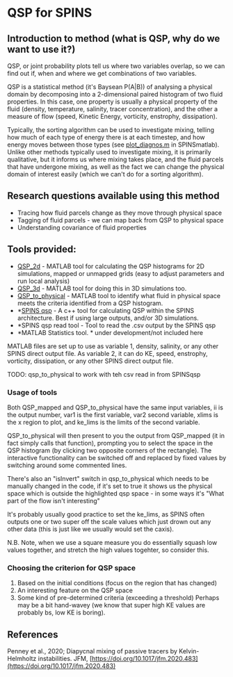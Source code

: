 # QSP for SPINS

## Introduction to method (what is QSP, why do we want to use it?)

QSP, or joint probability plots tell us where two variables overlap, so we can find out if, when and where we get combinations of two variables. 

QSP is a statistical method (it's Baysean P(A|B)) of analysing a physical domain by decomposing into a 2-dimensional paired histogram of two fluid properties. In this case, one property is usually a physical property of the fluid (density, temperature, salinity, tracer concentration), and the other a measure of flow (speed, Kinetic Energy, vorticity, enstrophy, dissipation). 

Typically, the sorting algorithm can be used to investigate mixing, telling how much of each type of energy there is at each timestep, and how energy moves between those types (see [plot\_diagnos.m](https://github.com/ddeepwel/SPINSmatlab/blob/master/plotting/plot_diagnos.m) in SPINSmatlab). Unlike other methods typically used to investigate mixing, it is primarily qualitative, but it informs us where mixing takes place, and the fluid parcels that have undergone mixing, as well as the fact we can change the physical domain of interest easily (which we can't do for a sorting algorithm). 

## Research questions available using this method
- Tracing how fluid parcels change as they move through physical space
- Tagging of fluid parcels - we can map back from QSP to physical space
- Understanding covariance of fluid properties

## Tools provided:
- [QSP\_2d](qsp_2d.m) - MATLAB tool for calculating the QSP histograms for 2D simulations, mapped or unmapped grids (easy to adjust parameters and run local analysis)
- [QSP\_3d](qsp_3d.m) - MATLAB tool for doing this in 3D simulations too.  
- [QSP\_to\_physical](qsp_to_physical.m) - MATLAB tool to identify what fluid in physical space meets the criteria identified from a QSP histogram. 
- \*[SPINS qsp](https://git.uwaterloo.ca/SPINS/SPINS_main/-/tree/master/src/cases/qsp) - A c++ tool for calculating QSP within the SPINS architecture. Best if using large outputs, and/or 3D simulations. 
- \*SPINS qsp read tool - Tool to read the .csv output by the SPINS qsp
- \*MATLAB Statistics tool. 
\* under development/not included here

MATLAB files are set up to use as variable 1, density, salinity, or any other SPINS direct output file. As variable 2, it can do KE, speed, enstrophy, vorticity, dissipation, or any other SPINS direct output file. 

TODO: qsp\_to\_physical to work with teh csv read in from SPINSqsp

### Usage of tools
Both QSP\_mapped and QSP\_to\_physical have the same input variables, ii is the output number, var1 is the first variable, var2 second variable, xlims is the x region to plot, and ke\_lims is the limits of the second variable. 

QSP\_to\_physical will then present to you the output from QSP\_mapped (it in fact simply calls that function), prompting you to select the space in the QSP histogram (by clicking two opposite corners of the rectangle). The interactive functionality can be switched off and replaced by fixed values by switching around some commented lines. 

There's also an "isInvert" switch in qsp\_to\_physical which needs to be manually changed in the code, if it's set to true it shows us the physical space which is outside the highlighted qsp space - in some ways it's "What part of the flow isn't interesting"

It's probably usually good practice to set the ke\_lims, as SPINS often outputs one or two super off the scale values which just drown out any other data (this is just like we usually would set the caxis). 

N.B. Note, when we use a square measure you do essentially squash low values together, and stretch the high values togehter, so consider this. 

### Choosing the criterion for QSP space
1. Based on the initial conditions (focus on the region that has changed)
2. An interesting feature on the QSP space
3. Some kind of pre-determined criteria (exceeding a threshold)
Perhaps may be a bit hand-wavey (we know that super high KE values are probably bs, low KE is boring). 

## References
Penney et al., 2020; Diapycnal mixing of passive tracers by Kelvin-Helmholtz instabilities. JFM, [https://doi.org/10.1017/jfm.2020.483](https://doi.org/10.1017/jfm.2020.483)
